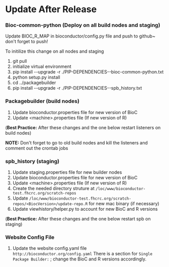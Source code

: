Update After Release
====================
### Bioc-common-python (Deploy on all build nodes and staging)

Update BIOC_R_MAP in bioconductor/config.py file and push to github~ don't forget to push!

To initilize this change on all nodes and staging

1. git pull
2. initialize virtual environment
3. pip install --upgrade -r ./PIP-DEPENDENCIES--bioc-common-python.txt
4. python setup.py install
5. cd ../packagebuilder
6. pip install --upgrade -r ./PIP-DEPENDENCIES--spb_history.txt

### Packagebuilder (build nodes)

1. Update bioconductor.properties file for new version of BioC
2. Update \<machine\>.properties file (If new version of R)

(**Best Practice:** After these changes and the one below restart listeners on build nodes)

**NOTE:** Don't forget to go to old build nodes and kill the listeners and comment
out the crontab jobs

### spb_history (staging)

1. Update staging.properties file for new builder nodes 
2. Update bioconductor.properties file for new version of BioC
3. Update \<machine\>.properties file (If new version of R)
4. Create the needed directory struture at
`/loc/www/bioconductor-test.fhcrc.org/scratch-repos`
5. Update
`/loc/www/bioconductor-test.fhcrc.org/scratch-repos/<BiocVersion>/update-repo.R`
for new mac binary (if necessary)
6. Update viewhistory/helper.py to account for new BioC and R versions

(**Best Practice:** After these changes and the one below restart spb on staging)

### Website Config File

1. Update the website config.yaml file `http://bioconductor.org/config.yaml`
There is a section for `Single Package Builder:` ; change the BioC and R
versions accordingly.
